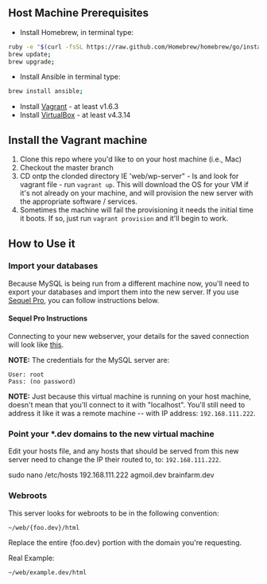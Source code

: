 ## Host Machine Prerequisites

- Install Homebrew, in terminal type:
```bash
ruby -e "$(curl -fsSL https://raw.github.com/Homebrew/homebrew/go/install)";
brew update;
brew upgrade;
```
- Install Ansible in terminal type:
```bash
brew install ansible;
```
- Install [Vagrant](http://www.vagrantup.com/downloads.html) - at least v1.6.3
- Install [VirtualBox](https://www.virtualbox.org/wiki/Downloads) - at least v4.3.14

## Install the Vagrant machine

1. Clone this repo where you'd like to on your host machine (i.e., Mac)
2. Checkout the master branch
3. CD ontp the clonded directory IE 'web/wp-server" - ls and look for vagrant file - run `vagrant up`.  This will download the OS for your VM if it's not already on your machine, and will provision the new server with the appropriate software / services.
4. Sometimes the machine will fail the provisioning it needs the initial time it boots.  If so, just run `vagrant provision` and it'll begin to work.

## How to Use it

### Import your databases

Because MySQL is being run from a different machine now, you'll need to export your databases and import them into the new server.  If you use [Sequel Pro](http://www.sequelpro.com/), you can follow instructions below.

#### Sequel Pro Instructions

Connecting to your new webserver, your details for the saved connection will look like [this](https://cloudup.com/cSZ7LaS37Tx).

**NOTE:** The credentials for the MySQL server are:

	User: root
	Pass: (no password)

**NOTE:** Just because this virtual machine is running on your host machine, doesn't mean that you'll connect to it with "localhost".  You'll still need to address it like it was a remote machine -- with IP address: `192.168.111.222`.


### Point your *.dev domains to the new virtual machine

Edit your hosts file, and any hosts that should be served from this new server need to change the IP their routed to, to: `192.168.111.222`.

sudo nano /etc/hosts
192.168.111.222 agmoil.dev brainfarm.dev

### Webroots

This server looks for webroots to be in the following convention:

	~/web/{foo.dev}/html

Replace the entire {foo.dev} portion with the domain you're requesting.

Real Example:

	~/web/example.dev/html


